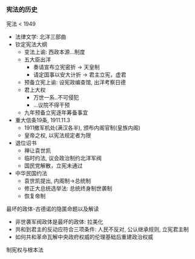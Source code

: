 ### 宪法的历史

宪法 < 1949
- 法律文学: 北洋三部曲
- 钦定宪法大纲
    - 变法上谕: 西政本源...制度
    - 五大臣出洋
        - 奏请宣布立宪密折 -> 天皇制
        - 请定国事以安大计折 -> 君主立宪，虚君
    - 预备立宪上谕: 设宪政编查馆, 出洋考察日德
    - 君上大权
        - 万世一系..不可侵犯
        - ...议院不得干预
    - 九年预备立宪逐年筹备事宜
- 重大信条19条, 1911.11.3
    - 1911撤军机处(满汉各半), 颁布内阁官制(皇族内阁)
    - 皇帝之权, 以宪法规定者为限
- 退位诏书
    - 禅让袁世凯
    - 临时约法, 议会政治制约北洋军阀
    - 国民党解散，立宪未通过
- 中华民国约法
    - 袁世凯提出, 内阁制->总统制
    - 修正大总统选举法: 总统终身制世袭制
    - 恢复帝制

最坏的政体-古德诺的隐匿命题以及解读
- 非世袭军阀政体是最坏的政体: 拉美化
- 共和到君主的反动应符合三项条件: 人民不反对, 公认继承规则, 立宪君主制
- 如何共和革命瓦解中央政府权威的伦理基础后重建政治权威

制宪权与根本法
